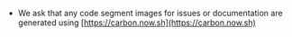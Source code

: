- We ask that any code segment images for issues or documentation are generated using [https://carbon.now.sh](https://carbon.now.sh)
